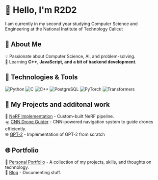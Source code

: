 # 👋 Hello, I'm R2D2

I am currently in my second year studying Computer Science and Engineering at the National Institute of Technology Calicut

## 🚀 About Me
💡 Passionate about Computer Science, AI, and problem-solving.  
📖 Learning **C++, JavaScript, and a bit of backend development**.  

## 🔧 Technologies & Tools
![Python](https://img.shields.io/badge/-Python-3776AB?logo=python&logoColor=white&style=flat-square)
![C](https://img.shields.io/badge/-C-00599C?logo=c&logoColor=white&style=flat-square)
![C++](https://img.shields.io/badge/-C++-00599C?logo=c%2B%2B&logoColor=white&style=flat-square)
![PostgreSQL](https://img.shields.io/badge/-PostgreSQL-336791?logo=postgresql&logoColor=white&style=flat-square)
![PyTorch](https://img.shields.io/badge/-PyTorch-EE4C2C?logo=pytorch&logoColor=white&style=flat-square)
![Transformers](https://img.shields.io/badge/-Transformers-FF9900?logo=huggingface&logoColor=white&style=flat-square)


## 📌 My Projects and additonal work
🚀 [NeRF Implementation](https://github.com/R2D2-08/NeRF) - Custom-built NeRF pipeline.  
🛸 [CNN Drone Guider](https://github.com/R2D2-08/MiniDroneCNN) - CNN-powered navigation system to guide drones efficiently.  
֎   [GPT-2](https://gptsite-six.vercel.app/) - Implementation of GPT-2 from scratch 

## 🌐 Portfolio
🎨 [Personal Portfolio](https://portfolio-lac-tau-56.vercel.app/) - A collection of my projects, skills, and thoughts on technology.  
📜 [Blog](https://blog-beta-murex-91.vercel.app/) - Documenting stuff.  

